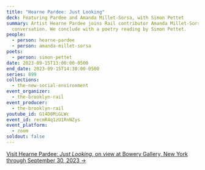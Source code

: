 ```yaml
---
title: "Hearne Pardee: Just Looking"
deck: Featuring Pardee and Amanda Millet-Sorsa, with Simon Pettet
summary: Artist Hearne Pardee joins Rail contributor Amanda Millet-Sorsa for a
  conversation. We conclude with a poetry reading by Simon Pettet.
people:
  - person: hearne-pardee
  - person: amanda-millet-sorsa
poets:
  - person: simon-pettet
date: 2023-09-15T13:00:00-0500
end_date: 2023-09-15T14:30:00-0500
series: 899
collections:
  - the-new-social-environment
event_organizer:
  - the-brooklyn-rail
event_producer:
  - the-brooklyn-rail
youtube_id: G14D8MiGLWc
event_id: recmR4q1zU1RnNZys
event_platform:
  - zoom
soldout: false
---
```

[V﻿isit Hearne Pardee: *Just Looking*, on view at Bowery Gallery, New York through September 30, 2023 →](https://bowerygallery.org/blog-3-1/just-looking-hearne-pardee)